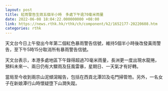 ```yaml
---
layout: post
title: 紅雨警告生效五個半小時　多處下午逾70毫米雨量
date: 2022-06-08 18:04:22.000000000 +08:00
link: https://news.rthk.hk/rthk/ch/component/k2/1652177-20220608.htm
categories: rthk
---
```


天文台今日上午發出今年第二個紅色暴雨警告信號，維持5個半小時後改發黃雨警告，至下午5時15分取消所有暴雨警告信號。

天文台表示，本港多處地區下午錄得超過70毫米雨量，長洲更一度出現水龍捲，預料未來一、兩日仍有大驟雨及狂風雷暴，星期日、一天氣才有好轉。

當局至今收到兩宗山泥傾瀉報告，包括在西貢北潭凹及屯門掃管笏。另外，一名女子在新娘潭行山時懷疑墮下山澗失蹤。
